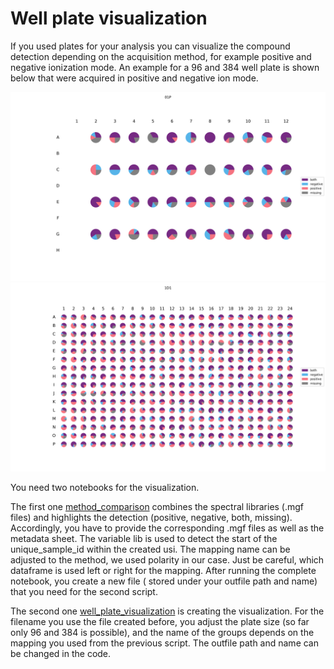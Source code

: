 # Well plate visualization

If you used plates for your analysis you can visualize the compound detection depending on the
acquisition method, for example positive and negative ionization mode. An example for a 96 and 384
well
plate is shown below that were acquired in positive and negative ion mode.

![Plate96](pictures\plate_example96.png)
![Plate384](pictures\plate_example384.png)

You need two notebooks for the visualization.

The first one [method_comparison](notebooks\comparison_positive_negative.ipynb) combines the
spectral libraries (.mgf files) and highlights the detection (positive, negative, both, missing).
Accordingly, you have to provide the corresponding .mgf files as well as the metadata sheet. The
variable lib is used to detect the start of the unique_sample_id within the created usi. The mapping
name can be adjusted to the method, we used polarity in our case. Just be careful, which dataframe
is used left or right for the mapping. After running the complete notebook, you create a new file (
stored under your outfile path and name) that you need for the second script.

The second one [well_plate_visualization](notebooks\piechart_dataframe_wellplates.ipynb) is
creating the visualization. For the filename you use the file created before, you adjust the plate
size (so far only 96 and 384 is possible), and the name of the groups depends on the mapping you
used from the previous script. The outfile path and name can be changed in the code.



